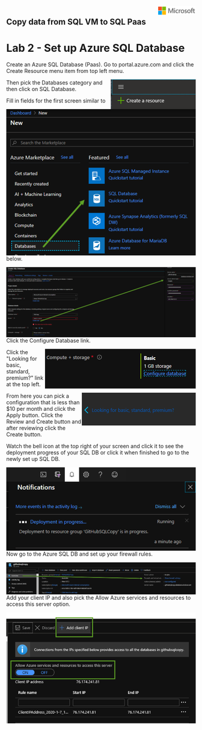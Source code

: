 <img style="float: right;" src="../../graphics/solutions-microsoft-logo-small.png">

## Copy data from SQL VM to SQL Paas
# Lab 2 - Set up Azure SQL Database

Create an Azure SQL Database (Paas).  Go to portal.azure.com and click the Create Resource menu item from top left menu.

<img style="float: right;" src="../../graphics/createresource.png">

Then pick the Databases category and then click on SQL Database. 

<img style="float: right;" src="../../graphics/createsqldb1.png">

Fill in fields for the first screen similar to below.

<img style="float: right;" src="../../graphics/createsqldb2.png">

Click the Configure Database link.

<img style="float: right;" src="../../graphics/createsqldb3.png">

Click the "Looking for basic, standard, premium?" link at the top left.

<img style="float: right;" src="../../graphics/createsqldb4.png">

From here you can pick a configuration that is less than $10 per month and click the Apply button.
Click the Review and Create button and after reviewing click the Create button.

Watch the bell icon at the top right of your screen and click it to see the deployment progress of your SQL DB 
or click it when finished to go to the newly set up SQL DB.

<img style="float: right;" src="../../graphics/createsqldb5.png">

Now go to the Azure SQL DB and set up your firewall rules.

<img style="float: right;" src="../../graphics/SQLsettings1.png">

Add your client IP and also pick the Allow Azure services and resources to access this server option.

<img style="float: right;" src="../../graphics/SQLsettings2.png">



